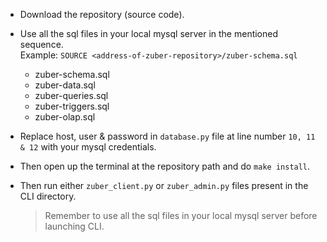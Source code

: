 -   Download the repository (source code).
-   Use all the sql files in your local mysql server in the mentioned sequence.<br>
    Example: `SOURCE <address-of-zuber-repository>/zuber-schema.sql`
    -   zuber-schema.sql
    -   zuber-data.sql
    -   zuber-queries.sql
    -   zuber-triggers.sql
    -   zuber-olap.sql
-   Replace host, user & password  in `database.py` file at line number `10, 11 & 12` with your mysql credentials.
-   Then open up the terminal at the repository path and do `make install`.
-   Then run either `zuber_client.py` or `zuber_admin.py` files present in the CLI directory.

    > Remember to use all the sql files in your local mysql server before launching CLI.
